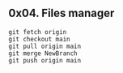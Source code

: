 ## 0x04. Files manager

```
git fetch origin
git checkout main
git pull origin main
git merge NewBranch
git push origin main
```